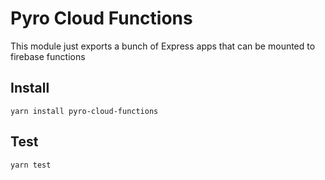 # Pyro Cloud Functions

This module just exports a bunch of Express apps that can be mounted to firebase
functions

## Install

```
yarn install pyro-cloud-functions
```

## Test

```
yarn test
```
